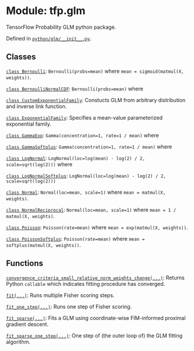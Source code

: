 <div itemscope itemtype="http://developers.google.com/ReferenceObject">
<meta itemprop="name" content="tfp.glm" />
<meta itemprop="path" content="Stable" />
</div>

# Module: tfp.glm

TensorFlow Probability GLM python package.



Defined in [`python/glm/__init__.py`](https://github.com/tensorflow/probability/tree/master/tensorflow_probability/python/glm/__init__.py).

<!-- Placeholder for "Used in" -->


## Classes

[`class Bernoulli`](../tfp/glm/Bernoulli.md): `Bernoulli(probs=mean)` where `mean = sigmoid(matmul(X, weights))`.

[`class BernoulliNormalCDF`](../tfp/glm/BernoulliNormalCDF.md): `Bernoulli(probs=mean)` where

[`class CustomExponentialFamily`](../tfp/glm/CustomExponentialFamily.md): Constucts GLM from arbitrary distribution and inverse link function.

[`class ExponentialFamily`](../tfp/glm/ExponentialFamily.md): Specifies a mean-value parameterized exponential family.

[`class GammaExp`](../tfp/glm/GammaExp.md): `Gamma(concentration=1, rate=1 / mean)` where

[`class GammaSoftplus`](../tfp/glm/GammaSoftplus.md): `Gamma(concentration=1, rate=1 / mean)` where

[`class LogNormal`](../tfp/glm/LogNormal.md): `LogNormal(loc=log(mean) - log(2) / 2, scale=sqrt(log(2)))` where

[`class LogNormalSoftplus`](../tfp/glm/LogNormalSoftplus.md): `LogNormal(loc=log(mean) - log(2) / 2, scale=sqrt(log(2)))`

[`class Normal`](../tfp/glm/Normal.md): `Normal(loc=mean, scale=1)` where `mean = matmul(X, weights)`.

[`class NormalReciprocal`](../tfp/glm/NormalReciprocal.md): `Normal(loc=mean, scale=1)` where `mean = 1 / matmul(X, weights)`.

[`class Poisson`](../tfp/glm/Poisson.md): `Poisson(rate=mean)` where `mean = exp(matmul(X, weights))`.

[`class PoissonSoftplus`](../tfp/glm/PoissonSoftplus.md): `Poisson(rate=mean)` where `mean = softplus(matmul(X, weights))`.

## Functions

[`convergence_criteria_small_relative_norm_weights_change(...)`](../tfp/glm/convergence_criteria_small_relative_norm_weights_change.md): Returns Python `callable` which indicates fitting procedure has converged.

[`fit(...)`](../tfp/glm/fit.md): Runs multiple Fisher scoring steps.

[`fit_one_step(...)`](../tfp/glm/fit_one_step.md): Runs one step of Fisher scoring.

[`fit_sparse(...)`](../tfp/glm/fit_sparse.md): Fits a GLM using coordinate-wise FIM-informed proximal gradient descent.

[`fit_sparse_one_step(...)`](../tfp/glm/fit_sparse_one_step.md): One step of (the outer loop of) the GLM fitting algorithm.

